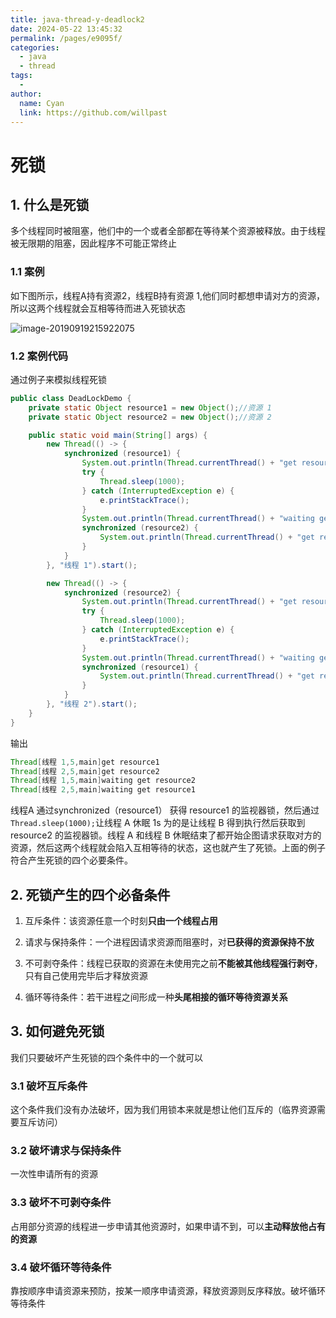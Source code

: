 ```yaml
---
title: java-thread-y-deadlock2
date: 2024-05-22 13:45:32
permalink: /pages/e9095f/
categories:
  - java
  - thread
tags:
  - 
author: 
  name: Cyan
  link: https://github.com/willpast
---
```

# 死锁

## 1. 什么是死锁

多个线程同时被阻塞，他们中的一个或者全部都在等待某个资源被释放。由于线程被无限期的阻塞，因此程序不可能正常终止

### 1.1 案例

如下图所示，线程A持有资源2，线程B持有资源 1,他们同时都想申请对方的资源，所以这两个线程就会互相等待而进入死锁状态

![image-20190919215922075](https://zszblog.oss-cn-beijing.aliyuncs.com/zszblog/blogimage-master/img/image-20190919215922075.png)

### 1.2 案例代码

通过例子来模拟线程死锁

```java
public class DeadLockDemo {
    private static Object resource1 = new Object();//资源 1
    private static Object resource2 = new Object();//资源 2

    public static void main(String[] args) {
        new Thread(() -> {
            synchronized (resource1) {
                System.out.println(Thread.currentThread() + "get resource1");
                try {
                    Thread.sleep(1000);
                } catch (InterruptedException e) {
                    e.printStackTrace();
                }
                System.out.println(Thread.currentThread() + "waiting get resource2");
                synchronized (resource2) {
                    System.out.println(Thread.currentThread() + "get resource2");
                }
            }
        }, "线程 1").start();

        new Thread(() -> {
            synchronized (resource2) {
                System.out.println(Thread.currentThread() + "get resource2");
                try {
                    Thread.sleep(1000);
                } catch (InterruptedException e) {
                    e.printStackTrace();
                }
                System.out.println(Thread.currentThread() + "waiting get resource1");
                synchronized (resource1) {
                    System.out.println(Thread.currentThread() + "get resource1");
                }
            }
        }, "线程 2").start();
    }
}
```

输出

```java
Thread[线程 1,5,main]get resource1
Thread[线程 2,5,main]get resource2
Thread[线程 1,5,main]waiting get resource2
Thread[线程 2,5,main]waiting get resource1
```

线程A 通过synchronized（resource1） 获得 resource1 的监视器锁，然后通过` Thread.sleep(1000);`让线程 A 休眠 1s 为的是让线程 B 得到执行然后获取到 resource2 的监视器锁。线程 A 和线程 B 休眠结束了都开始企图请求获取对方的资源，然后这两个线程就会陷入互相等待的状态，这也就产生了死锁。上面的例子符合产生死锁的四个必要条件。

## 2. 死锁产生的四个必备条件

1. 互斥条件：该资源任意一个时刻**只由一个线程占用**

2. 请求与保持条件：一个进程因请求资源而阻塞时，对**已获得的资源保持不放**

3. 不可剥夺条件：线程已获取的资源在未使用完之前**不能被其他线程强行剥夺**，只有自己使用完毕后才释放资源

4. 循环等待条件：若干进程之间形成一种**头尾相接的循环等待资源关系**

## 3. 如何避免死锁

我们只要破坏产生死锁的四个条件中的一个就可以

### 3.1 破坏互斥条件

这个条件我们没有办法破坏，因为我们用锁本来就是想让他们互斥的（临界资源需要互斥访问）

### 3.2 破坏请求与保持条件

一次性申请所有的资源

### 3.3 破坏不可剥夺条件

占用部分资源的线程进一步申请其他资源时，如果申请不到，可以**主动释放他占有的资源**

### 3.4 破坏循环等待条件

靠按顺序申请资源来预防，按某一顺序申请资源，释放资源则反序释放。破坏循环等待条件

